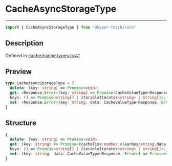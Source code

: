 

# CacheAsyncStorageType

<div class="api-docs__separator" data-reactroot="">

---

</div><div class="api-docs__import" data-reactroot="">

```ts
import { CacheAsyncStorageType } from "@hyper-fetch/core"
```

</div><div class="api-docs__section">

## Description

</div><div class="api-docs__description"><span class="api-docs__do-not-parse">



</span></div><p class="api-docs__definition">

Defined in [cache/cache.types.ts:41](https://github.com/BetterTyped/hyper-fetch/blob/6c3eaa91/packages/core/src/cache/cache.types.ts#L41)

</p><div class="api-docs__section">

## Preview

</div><div class="api-docs__preview type">

```ts
type CacheAsyncStorageType = {
  delete: (key: string) => Promise<void>; 
  get: <Response,Error>(key: string) => Promise<CacheValueType<Response, Error> | undefined>; 
  keys: () => Promise<string[] | IterableIterator<string> | string[]>; 
  set: <Response,Error>(key: string, data: CacheValueType<Response, Error>) => Promise<void>; 
}
```

</div><div class="api-docs__section">

## Structure

</div><div class="api-docs__returns">

```ts
{
  delete: (key: string) => Promise<void>;
  get: (key: string) => Promise<{cacheTime:number,clearKey:string,data:[\GenericDataType\ | \null\, \GenericErrorType\ | \null\, \number\ | \null\],details:{isCanceled:boolean,isFailed:boolean,isOffline:boolean,retries:number,timestamp:number}} | undefined>;
  keys: () => Promise<string[] | IterableIterator<string> | string[]>;
  set: (key: string, data: CacheValueType<Response, Error>) => Promise<void>;
}
```

</div>